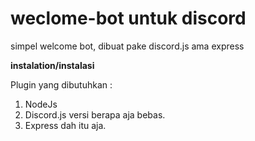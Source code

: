 # weclome-bot untuk discord

simpel welcome bot, dibuat pake discord.js ama express

**instalation/instalasi**

Plugin yang dibutuhkan :
1. NodeJs
2. Discord.js versi berapa aja bebas.
3. Express
dah itu aja.
